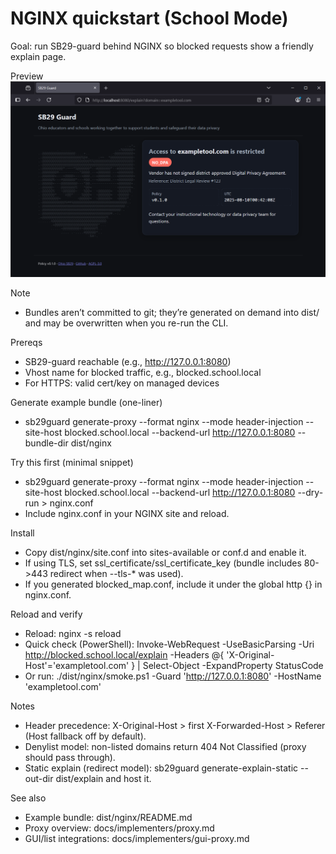 # NGINX quickstart (School Mode)

Goal: run SB29-guard behind NGINX so blocked requests show a friendly explain page.

Preview
![Explain page screenshot](../../screenshot-2025-08-09-204319.png)

Note
- Bundles aren’t committed to git; they’re generated on demand into dist/ and may be overwritten when you re-run the CLI.

Prereqs
- SB29-guard reachable (e.g., http://127.0.0.1:8080)
- Vhost name for blocked traffic, e.g., blocked.school.local
- For HTTPS: valid cert/key on managed devices

Generate example bundle (one-liner)
- sb29guard generate-proxy --format nginx --mode header-injection --site-host blocked.school.local --backend-url http://127.0.0.1:8080 --bundle-dir dist/nginx

Try this first (minimal snippet)
- sb29guard generate-proxy --format nginx --mode header-injection --site-host blocked.school.local --backend-url http://127.0.0.1:8080 --dry-run > nginx.conf
- Include nginx.conf in your NGINX site and reload.

Install
- Copy dist/nginx/site.conf into sites-available or conf.d and enable it.
- If using TLS, set ssl_certificate/ssl_certificate_key (bundle includes 80->443 redirect when --tls-* was used).
- If you generated blocked_map.conf, include it under the global http {} in nginx.conf.

Reload and verify
- Reload: nginx -s reload
- Quick check (PowerShell): Invoke-WebRequest -UseBasicParsing -Uri http://blocked.school.local/explain -Headers @{ 'X-Original-Host'='exampletool.com' } | Select-Object -ExpandProperty StatusCode
- Or run: ./dist/nginx/smoke.ps1 -Guard 'http://127.0.0.1:8080' -HostName 'exampletool.com'

Notes
- Header precedence: X-Original-Host > first X-Forwarded-Host > Referer (Host fallback off by default).
- Denylist model: non-listed domains return 404 Not Classified (proxy should pass through).
- Static explain (redirect model): sb29guard generate-explain-static --out-dir dist/explain and host it.

See also
- Example bundle: dist/nginx/README.md
- Proxy overview: docs/implementers/proxy.md
- GUI/list integrations: docs/implementers/gui-proxy.md
